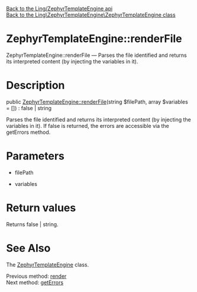 [Back to the Ling/ZephyrTemplateEngine api](https://github.com/lingtalfi/ZephyrTemplateEngine/blob/master/doc/api/Ling/ZephyrTemplateEngine.md)<br>
[Back to the Ling\ZephyrTemplateEngine\ZephyrTemplateEngine class](https://github.com/lingtalfi/ZephyrTemplateEngine/blob/master/doc/api/Ling/ZephyrTemplateEngine/ZephyrTemplateEngine.md)


ZephyrTemplateEngine::renderFile
================



ZephyrTemplateEngine::renderFile — Parses the file identified and returns its interpreted content (by injecting the variables in it).




Description
================


public [ZephyrTemplateEngine::renderFile](https://github.com/lingtalfi/ZephyrTemplateEngine/blob/master/doc/api/Ling/ZephyrTemplateEngine/ZephyrTemplateEngine/renderFile.md)(string $filePath, array $variables = []) : false | string




Parses the file identified and returns its interpreted content (by injecting the variables in it).
If false is returned, the errors are accessible via the getErrors method.




Parameters
================


- filePath

    

- variables

    


Return values
================

Returns false | string.








See Also
================

The [ZephyrTemplateEngine](https://github.com/lingtalfi/ZephyrTemplateEngine/blob/master/doc/api/Ling/ZephyrTemplateEngine/ZephyrTemplateEngine.md) class.

Previous method: [render](https://github.com/lingtalfi/ZephyrTemplateEngine/blob/master/doc/api/Ling/ZephyrTemplateEngine/ZephyrTemplateEngine/render.md)<br>Next method: [getErrors](https://github.com/lingtalfi/ZephyrTemplateEngine/blob/master/doc/api/Ling/ZephyrTemplateEngine/ZephyrTemplateEngine/getErrors.md)<br>

